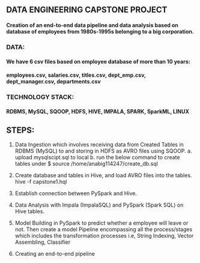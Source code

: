 ## DATA ENGINEERING CAPSTONE PROJECT

#### Creation of an end-to-end data pipeline and data analysis based on database of employees from 1980s-1995s belonging to a big corporation.

### DATA: 
#### We have 6 csv files based on employee database of more than 10 years:
#### employees.csv, salaries.csv, titles.csv, dept_emp.csv, dept_manager.csv, departments.csv 

### TECHNOLOGY STACK:
#### RDBMS, MySQL, SQOOP, HDFS, HIVE, IMPALA, SPARK, SparkML, LINUX

## STEPS:
1)	Data Ingestion which involves receiving data from Created Tables in RDBMS (MySQL) to and storing in HDFS as AVRO files using SQOOP.
    a. upload mysqlscipt.sql to local
    b. run the below command to create tables under 
    $ source /home/anabig114247/create_db.sql

2)	Create database and tables in Hive, and load AVRO files into the tables.
    hive -f capstone1.hql

3)	Establish connection between PySpark and Hive.

4)	Data Analysis with Impala (ImpalaSQL) and PySpark (Spark SQL) on Hive tables.

5)	Model Building in PySpark to predict whether a employee will leave or not.
Then create a model Pipeline encompassing all the process/stages which includes the transformation processes i.e, String Indexing, Vector Assembling, Classifier

6)	Creating an end-to-end pipeline
